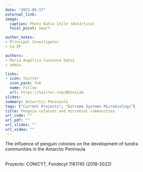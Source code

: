 ```yaml
---
date: "2021-05-17"
external_link: 
image:
  caption: Photo Bahía Chile (Antártica)
  focal_point: Smart

author_notes:
- Principal Investigator
- Co-IP 

authors:
- María Angélica Casanova katni 
- admin

links:
- icon: twitter
  icon_pack: fab
  name: Follow
  url: https://twitter.com/BDiezLab
slides: 
summary: Antarctic Peninsula
tags: ["Current Projects", "Extreme Systems Microbiology"]
title: Penguin colonies and microbial communities
url_code: ""
url_pdf: ""
url_slides: ""
url_video: ""
---
```


The influence of penguin colonies on the development of tundra communities in the Antarctic Peninsula <br><br>


Proyecto: CONICYT, Fondecyt 1181745 (2018-2022)